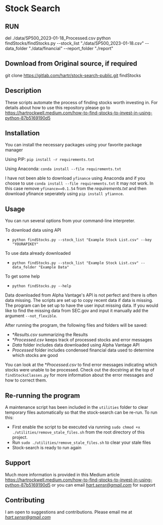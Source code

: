 # Stock Search

## RUN
del ./data/SP500_2023-01-18_Processed.csv
python findStocks/findStocks.py --stock_list "./data/SP500_2023-01-18.csv" --data_folder "./data/financial" --report_folder "./report"

## Download from Original source, if required
git clone https://gitlab.com/hartr/stock-search-public.git findStocks

## Description

These scripts automate the process of finding stocks worth investing in.
For details about how to use this repository please go to
https://hartrockwell.medium.com/how-to-find-stocks-to-invest-in-using-python-87b5169190d5

## Installation

You can install the necessary packages using your favorite package manager

Using PIP: `pip install -r requirements.txt`

Using Anaconda: `conda install --file requirements.txt`

I have not been able to download `yfinance` using Anaconda and if
you choose to use `conda install --file requirements.txt` it may not work.
In this case remove `yfinance==0.1.54` from the *requirements.txt* and then
download yfinance seperately using `pip install yfiannce`.

## Usage

You can run several options from your command-line interpreter.

To download data using API
- `python findStocks.py --stock_list "Example Stock List.csv" --key "YOURAPIKEY"`

To use data already downloaded
- `python findStocks.py --stock_list "Example Stock List.csv" --data_folder "Example Data"`

To get some help
- `python findStocks.py --help`

Data downloaded from Alpha Vantage's API is not perfect and there is often
data missing. The scripts are set up to copy recent data if data is missing.
The program can be set up to have the user input missing data. If you would
like to find the missing data from SEC.gov and input it manually add the
argument `--not_flexible`.

After running the program, the following files and folders will be saved:
- **Results.csv* summarizing the Results
- **Processed.csv* keeps track of processed stocks and error messages
- *Data* folder includes data downloaded using Alpha Vantage API
- *Processed* folder includes condensed financial data used to determine which stocks are good

You can look at the **Processed.csv* to find error messages indicating
which stocks were unable to be processed. Check out the docstring at the top of
`findStocksClasses.py` for more information about the error messages and how
to correct them.

## Re-running the program
A maintenance script has been included in the `utilities` folder to clear temporary files automatically so that the stock-search can be re-run. To run this:
- First enable the script to be executed via running `sudo chmod +x ./utilities/remove_stale_files.sh` from the root directory of this project. 
- Run `sudo ./utilities/remove_stale_files.sh` to clear your stale files
- Stock-search is ready to run again

## Support

Much more information is provided in this Medium article
https://hartrockwell.medium.com/how-to-find-stocks-to-invest-in-using-python-87b5169190d5
or you can email *hart.sensr@gmail.com* for support

## Contributing

I am open to suggestions and contributions. Please email me at *hart.sensr@gmail.com*